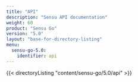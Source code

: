 ```yaml
---
title: "API"
description: "Sensu API documentation"
weight: 60
product: "Sensu Go"
version: "5.0"
layout: "base-for-directory-listing"
menu:
  sensu-go-5.0:
    identifier: api
---
```


{{< directoryListing "content/sensu-go/5.0/api" >}}
